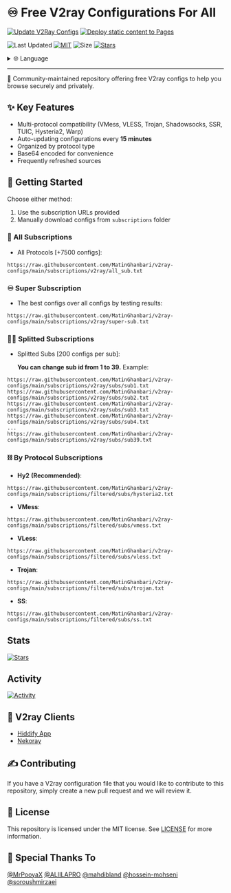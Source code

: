 # ♾️ Free V2ray Configurations For All
[![Update V2Ray Configs](https://img.shields.io/github/actions/workflow/status/MatinGhanbari/v2ray-configs/update-configs.yml?branch=main&style=for-the-badge&label=Update%20V2Ray%20Configs
)](https://github.com/MatinGhanbari/v2ray-configs/actions/workflows/update-configs.yml)
[![Deploy static content to Pages](https://img.shields.io/github/actions/workflow/status/MatinGhanbari/v2ray-configs/static.yml?branch=main&style=for-the-badge&label=Deploy%20static%20content%20to%20Pages
)](https://github.com/MatinGhanbari/v2ray-configs/actions/workflows/static.yml)

![Last Updated](https://img.shields.io/github/last-commit/MatinGhanbari/v2ray-configs?style=for-the-badge) 
[![MIT](https://img.shields.io/badge/license-MIT-green?style=for-the-badge)](https://lbesson.mit-license.org/) 
![Size](https://img.shields.io/github/repo-size/MatinGhanbari/v2ray-configs?style=for-the-badge)
[![Stars](https://img.shields.io/github/stars/MatinGhanbari/v2ray-configs?style=for-the-badge&label=Stars%20⭐)](https://github.com/MatinGhanbari/v2ray-configs/stargazers)

<div align="left">
  <details>
    <summary >🌐 Language</summary>
    <div>
      <div align="left">
        <p><a href="https://openaitx.github.io/view.html?user=MatinGhanbari&project=v2ray-configs&lang=en">English</a></p>
        <p><a href="https://openaitx.github.io/view.html?user=MatinGhanbari&project=v2ray-configs&lang=zh-CN">简体中文</a></p>
        <p><a href="https://openaitx.github.io/view.html?user=MatinGhanbari&project=v2ray-configs&lang=zh-TW">繁體中文</a></p>
        <p><a href="https://openaitx.github.io/view.html?user=MatinGhanbari&project=v2ray-configs&lang=ja">日本語</a></p>
        <p><a href="https://openaitx.github.io/view.html?user=MatinGhanbari&project=v2ray-configs&lang=ko">한국어</a></p>
        <p><a href="https://openaitx.github.io/view.html?user=MatinGhanbari&project=v2ray-configs&lang=hi">हिन्दी</a></p>
        <p><a href="https://openaitx.github.io/view.html?user=MatinGhanbari&project=v2ray-configs&lang=th">ไทย</a></p>
        <p><a href="https://openaitx.github.io/view.html?user=MatinGhanbari&project=v2ray-configs&lang=fr">Français</a></p>
        <p><a href="https://openaitx.github.io/view.html?user=MatinGhanbari&project=v2ray-configs&lang=de">Deutsch</a></p>
        <p><a href="https://openaitx.github.io/view.html?user=MatinGhanbari&project=v2ray-configs&lang=es">Español</a></p>
        <p><a href="https://openaitx.github.io/view.html?user=MatinGhanbari&project=v2ray-configs&lang=it">Itapano</a></p>
        <p><a href="https://openaitx.github.io/view.html?user=MatinGhanbari&project=v2ray-configs&lang=ru">Русский</a></p>
        <p><a href="https://openaitx.github.io/view.html?user=MatinGhanbari&project=v2ray-configs&lang=pt">Português</a></p>
        <p><a href="https://openaitx.github.io/view.html?user=MatinGhanbari&project=v2ray-configs&lang=nl">Nederlands</a></p>
        <p><a href="https://openaitx.github.io/view.html?user=MatinGhanbari&project=v2ray-configs&lang=pl">Polski</a></p>
        <p><a href="https://openaitx.github.io/view.html?user=MatinGhanbari&project=v2ray-configs&lang=ar">العربية</a></p>
        <p><a href="https://openaitx.github.io/view.html?user=MatinGhanbari&project=v2ray-configs&lang=fa">فارسی</a></p>
        <p><a href="https://openaitx.github.io/view.html?user=MatinGhanbari&project=v2ray-configs&lang=tr">Türkçe</a></p>
        <p><a href="https://openaitx.github.io/view.html?user=MatinGhanbari&project=v2ray-configs&lang=vi">Tiếng Việt</a></p>
        <p><a href="https://openaitx.github.io/view.html?user=MatinGhanbari&project=v2ray-configs&lang=id">Bahasa Indonesia</a></p>
      </div>
    </div>
  </details>
</div>

---------

🧩 Community-maintained repository offering free V2ray configs to help you browse securely and privately.

## ✨ Key Features
- Multi-protocol compatibility (VMess, VLESS, Trojan, Shadowsocks, SSR, TUIC, Hysteria2, Warp)
- Auto-updating configurations every **15 minutes**
- Organized by protocol type
- Base64 encoded for convenience
- Frequently refreshed sources

## 🚀 Getting Started
Choose either method:
1. Use the subscription URLs provided
2. Manually download configs from `subscriptions` folder

### 🔗 All Subscriptions
- All Protocols [+7500 configs]:
```
https://raw.githubusercontent.com/MatinGhanbari/v2ray-configs/main/subscriptions/v2ray/all_sub.txt
```

### ♾️ Super Subscription
- The best configs over all configs by testing results:
```
https://raw.githubusercontent.com/MatinGhanbari/v2ray-configs/main/subscriptions/v2ray/super-sub.txt
```

### 👨‍🚀 Splitted Subscriptions

- Splitted Subs [200 configs per sub]:

    **You can change sub id from 1 to 39.** Example:
```
https://raw.githubusercontent.com/MatinGhanbari/v2ray-configs/main/subscriptions/v2ray/subs/sub1.txt
https://raw.githubusercontent.com/MatinGhanbari/v2ray-configs/main/subscriptions/v2ray/subs/sub2.txt
https://raw.githubusercontent.com/MatinGhanbari/v2ray-configs/main/subscriptions/v2ray/subs/sub3.txt
https://raw.githubusercontent.com/MatinGhanbari/v2ray-configs/main/subscriptions/v2ray/subs/sub4.txt
...
https://raw.githubusercontent.com/MatinGhanbari/v2ray-configs/main/subscriptions/v2ray/subs/sub39.txt
```

### ⛓️ By Protocol Subscriptions
- **Hy2** **(Recommended)**: 
```
https://raw.githubusercontent.com/MatinGhanbari/v2ray-configs/main/subscriptions/filtered/subs/hysteria2.txt
```
- **VMess**: 
```
https://raw.githubusercontent.com/MatinGhanbari/v2ray-configs/main/subscriptions/filtered/subs/vmess.txt
```
- **VLess**: 
```
https://raw.githubusercontent.com/MatinGhanbari/v2ray-configs/main/subscriptions/filtered/subs/vless.txt
```
- **Trojan**: 
```
https://raw.githubusercontent.com/MatinGhanbari/v2ray-configs/main/subscriptions/filtered/subs/trojan.txt
```
- **SS**: 
```
https://raw.githubusercontent.com/MatinGhanbari/v2ray-configs/main/subscriptions/filtered/subs/ss.txt
```


## Stats
[![Stars](https://starchart.cc/MatinGhanbari/v2ray-configs.svg?variant=adaptive)](https://github.com/MatinGhanbari/v2ray-configs/stargazers)

## Activity
[![Activity](https://repobeats.axiom.co/api/embed/381408388d06985f0df2e3a83b1afcd9b3d0a696.svg "Repobeats analytics image")](#)


## 📱 V2ray Clients
- [Hiddify App](https://github.com/hiddify/hiddify-app)
- [Nekoray](https://github.com/MatsuriDayo/nekoray)

## ✍️ Contributing
If you have a V2ray configuration file that you would like to contribute to this repository, simply create a new pull request and we will review it.

## 📝 License
This repository is licensed under the MIT license. See [LICENSE](https://raw.githubusercontent.com/MatinGhanbari/v2ray-configs/main/LICENSE) for more information.

## 🤍 Special Thanks To
[@MrPooyaX](https://github.com/MrPooyaX)
[@ALIILAPRO](https://github.com/ALIILAPRO)
[@mahdibland](https://github.com/mahdibland)
[@hossein-mohseni](https://github.com/hossein-mohseni)
[@soroushmirzaei](https://github.com/soroushmirzaei)
